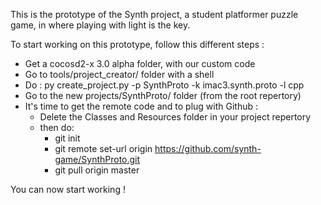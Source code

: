 This is the prototype of the Synth project, a student platformer puzzle game, in where playing with light is the key.

To start working on this prototype, follow this different steps :

  - Get a cocosd2-x 3.0 alpha folder, with our custom code
  - Go to tools/project_creator/ folder with a shell
  - Do : py create_project.py -p SynthProto -k imac3.synth.proto -l cpp
  - Go to the new projects/SynthProto/ folder (from the root repertory)
  - It's time to get the remote code and to plug with Github :
    - Delete the Classes and Resources folder in your project repertory
    - then do:
      - git init
      - git remote set-url origin https://github.com/synth-game/SynthProto.git
      - git pull origin master

You can now start working !
